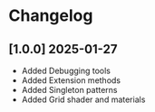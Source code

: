 # Changelog

## [1.0.0] 2025-01-27
- Added Debugging tools
- Added Extension methods
- Added Singleton patterns
- Added Grid shader and materials